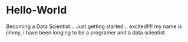 # Hello-World
Becoming a Data Scientist... Just getting started... excited!!!!
my name is jimmy, i have been longing to be a programer and a data scientist
